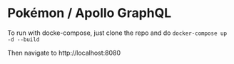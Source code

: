# Pokémon / Apollo GraphQL 

To run with docke-compose, just clone the repo and do 
`docker-compose up -d --build`

Then navigate to http://localhost:8080
